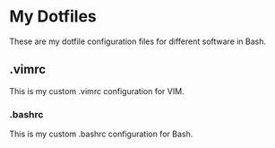 # My Dotfiles
These are my dotfile configuration files for different software in Bash.
## .vimrc
This is my custom .vimrc configuration for VIM.
### .bashrc
This is my custom .bashrc configuration for Bash.
